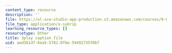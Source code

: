 ```yaml
---
content_type: resource
description: ''
file: https://ol-ocw-studio-app-production.s3.amazonaws.com/courses/9-00sc-introduction-to-psychology-fall-2011/aed361d76ea557818f6e59492735f0b7_gRe7dy2HSTg.vtt
file_type: application/x-subrip
learning_resource_types: []
resourcetype: Other
title: 3play caption file
uid: aed361d7-6ea5-5781-8f6e-59492735f0b7
---
```

